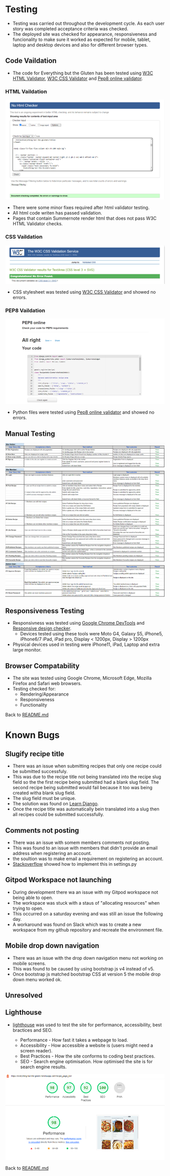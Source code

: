 # Testing
- Testing was carried out throughout the development cycle. As each user story was completed acceptance criteria was checked.
- The deployed site was checked for appearance, responsiveness and funcionality to make sure it worked as expected for mobile, tablet, laptop and desktop devices and also for different browser types.

## Code Vaildation
- The code for Everything but the Gluten has been tested using [W3C HTML Validator](https://validator.w3.org/), [W3C CSS Validator](https://jigsaw.w3.org/css-validator/) and [Pep8 online validator](http://pep8online.com/).

### HTML Vaildation
![html  validation](README/assets/html_validation.png)
- There were some minor fixes required after html validator testing.
- All html code writen has passed validation.
- Pages that contain Summernote render html that does not pass W3C HTML Validator checks.


### CSS Vaildation
![css validation](README/assets/css_validation.png)
- CSS stylesheet was tested using [W3C CSS Validator](https://jigsaw.w3.org/css-validator/) and showed no errors.



### PEP8 Vaildation
![pep8 validation](README/assets/pep8_validation.png)
- Python files were tested using [Pep8 online validator](http://pep8online.com/) and showed no errors.


## Manual Testing
![Manual Testing](README/assets/testing_doc1.png)
![Manual Testing](README/assets/testing_doc2.png)
![Manual Testing](README/assets/testing_doc3.png)




## Responsiveness Testing
- Responsivness was tested using [Google Chrome DevTools](https://developer.chrome.com/docs/devtools/) and [Responsive design checker](https://responsivedesignchecker.com/). 
    - Devices tested using these tools were Moto G4, Galaxy S5, iPhone5, iPhone6/7 iPad, iPad pro, Display < 1200px, Display > 1200px
- Physical devices used in testing were iPhone11, iPad, Laptop and extra large monitor.

## Browser Compatability
- The site was tested using Google Chrome, Microsoft Edge, Mozilla Firefox and Safari web browsers. 
- Testing checked for:
    - Rendering/Appearance
    - Responsiveness
    - Functionality 

Back to [README.md](README.md)

# Known Bugs

## Slugify recipe title
- There was an issue when submitting recipes that only one recipe could be submitted successfuly.
- This was due to the recipe title not being translated into the recipe slug field so the the first recipe being submitted had a blank slug field. The second recipe being submitted would fail because it too was being created witha blank slug field.
- The slug field must be unique.
- The solution was found on [Learn Django](https://learndjango.com/tutorials/django-slug-tutorial).
- Once the recipe title was automatically bein translated into a slug then all recipes could be submitted successfully.


## Comments not posting
- There was an issue with somem members comments not posting.
- This was found to an issue with members that didn't provide an email address when registering an account.
- the soultion was to make email a requirement on registering an account.
- [Stackoverflow](https://stackoverflow.com/questions/23956288/django-all-auth-email-required) showed how to implement this in settings.py



## Gitpod Workspace not launching
- During development there wa an issue with my Gitpod workspace not being able to open.
- The workspace was stuck with a staus of "allocating resources" when trying to open.
- This occurred on a saturday evening and was still an issue the following day.
- A workaround was found on Slack which was to create a new workspace from my github repository and recreate the environment file.

## Mobile drop down navigation
- There was an issue with the drop down navigation menu not working on mobile screens.
- This was found to be caused by using bootstrap js v4 instead of v5.
- Once bootstrap js matched bootstrap CSS at version 5 the mobile drop down menu worked ok.




## Unresolved


## Lighthouse

- [lighthouse](https://developers.google.com/web/tools/lighthouse) was used to test the site for performance, accessibility, best bractices and SEO.

    - Performance - How fast it takes a webpage to load.
    - Accessibility - How accessible a website is (users might need a screen reader).
    - Best Practices - How the site conforms to coding best practices.
    - SEO - Search engine optimisation. How optimised the site is for search engine results.

![lighthouse](README/assets/lighthouse2.png)

Back to [README.md](README.md)